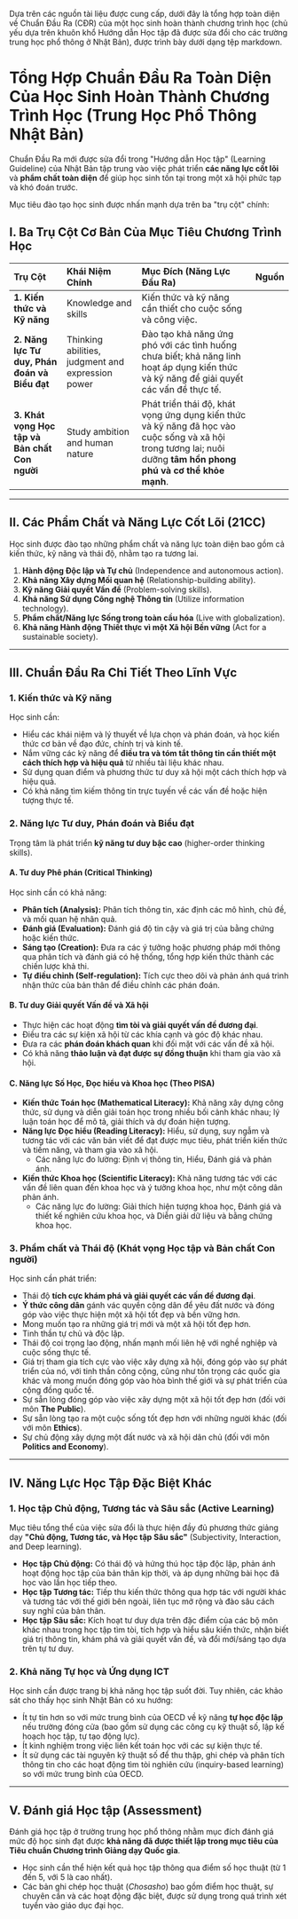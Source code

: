 Dựa trên các nguồn tài liệu được cung cấp, dưới đây là tổng hợp toàn diện về Chuẩn Đầu Ra (CĐR) của một học sinh hoàn thành chương trình học (chủ yếu dựa trên khuôn khổ Hướng dẫn Học tập đã được sửa đổi cho các trường trung học phổ thông ở Nhật Bản), được trình bày dưới dạng tệp markdown.

# Tổng Hợp Chuẩn Đầu Ra Toàn Diện Của Học Sinh Hoàn Thành Chương Trình Học (Trung Học Phổ Thông Nhật Bản)

Chuẩn Đầu Ra mới được sửa đổi trong "Hướng dẫn Học tập" (Learning Guideline) của Nhật Bản tập trung vào việc phát triển **các năng lực cốt lõi** và **phẩm chất toàn diện** để giúp học sinh tồn tại trong một xã hội phức tạp và khó đoán trước.

Mục tiêu đào tạo học sinh được nhấn mạnh dựa trên ba "trụ cột" chính:

## I. Ba Trụ Cột Cơ Bản Của Mục Tiêu Chương Trình Học

| Trụ Cột | Khái Niệm Chính | Mục Đích (Năng Lực Đầu Ra) | Nguồn |
| :--- | :--- | :--- | :--- |
| **1. Kiến thức và Kỹ năng** | Knowledge and skills | Kiến thức và kỹ năng cần thiết cho cuộc sống và công việc. | |
| **2. Năng lực Tư duy, Phán đoán và Biểu đạt** | Thinking abilities, judgment and expression power | Đào tạo khả năng ứng phó với các tình huống chưa biết; khả năng linh hoạt áp dụng kiến thức và kỹ năng để giải quyết các vấn đề thực tế. | |
| **3. Khát vọng Học tập và Bản chất Con người** | Study ambition and human nature | Phát triển thái độ, khát vọng ứng dụng kiến thức và kỹ năng đã học vào cuộc sống và xã hội trong tương lai; nuôi dưỡng **tâm hồn phong phú và cơ thể khỏe mạnh**. | |

---

## II. Các Phẩm Chất và Năng Lực Cốt Lõi (21CC)

Học sinh được đào tạo những phẩm chất và năng lực toàn diện bao gồm cả kiến thức, kỹ năng và thái độ, nhằm tạo ra tương lai.

1. **Hành động Độc lập và Tự chủ** (Independence and autonomous action).
2. **Khả năng Xây dựng Mối quan hệ** (Relationship-building ability).
3. **Kỹ năng Giải quyết Vấn đề** (Problem-solving skills).
4. **Khả năng Sử dụng Công nghệ Thông tin** (Utilize information technology).
5. **Phẩm chất/Năng lực Sống trong toàn cầu hóa** (Live with globalization).
6. **Khả năng Hành động Thiết thực vì một Xã hội Bền vững** (Act for a sustainable society).

---

## III. Chuẩn Đầu Ra Chi Tiết Theo Lĩnh Vực

### 1. Kiến thức và Kỹ năng

Học sinh cần:

* Hiểu các khái niệm và lý thuyết về lựa chọn và phán đoán, và học kiến thức cơ bản về đạo đức, chính trị và kinh tế.
* Nắm vững các kỹ năng để **điều tra và tóm tắt thông tin cần thiết một cách thích hợp và hiệu quả** từ nhiều tài liệu khác nhau.
* Sử dụng quan điểm và phương thức tư duy xã hội một cách thích hợp và hiệu quả.
* Có khả năng tìm kiếm thông tin trực tuyến về các vấn đề hoặc hiện tượng thực tế.

### 2. Năng lực Tư duy, Phán đoán và Biểu đạt

Trọng tâm là phát triển **kỹ năng tư duy bậc cao** (higher-order thinking skills).

#### A. Tư duy Phê phán (Critical Thinking)

Học sinh cần có khả năng:

* **Phân tích (Analysis):** Phân tích thông tin, xác định các mô hình, chủ đề, và mối quan hệ nhân quả.
* **Đánh giá (Evaluation):** Đánh giá độ tin cậy và giá trị của bằng chứng hoặc kiến thức.
* **Sáng tạo (Creation):** Đưa ra các ý tưởng hoặc phương pháp mới thông qua phân tích và đánh giá có hệ thống, tổng hợp kiến thức thành các chiến lược khả thi.
* **Tự điều chỉnh (Self-regulation):** Tích cực theo dõi và phản ánh quá trình nhận thức của bản thân để điều chỉnh các phán đoán.

#### B. Tư duy Giải quyết Vấn đề và Xã hội

* Thực hiện các hoạt động **tìm tòi và giải quyết vấn đề đương đại**.
* Điều tra các sự kiện xã hội từ các khía cạnh và góc độ khác nhau.
* Đưa ra các **phán đoán khách quan** khi đối mặt với các vấn đề xã hội.
* Có khả năng **thảo luận và đạt được sự đồng thuận** khi tham gia vào xã hội.

#### C. Năng lực Số Học, Đọc hiểu và Khoa học (Theo PISA)

* **Kiến thức Toán học (Mathematical Literacy):** Khả năng xây dựng công thức, sử dụng và diễn giải toán học trong nhiều bối cảnh khác nhau; lý luận toán học để mô tả, giải thích và dự đoán hiện tượng.
* **Năng lực Đọc hiểu (Reading Literacy):** Hiểu, sử dụng, suy ngẫm và tương tác với các văn bản viết để đạt được mục tiêu, phát triển kiến thức và tiềm năng, và tham gia vào xã hội.
  * Các năng lực đo lường: Định vị thông tin, Hiểu, Đánh giá và phản ánh.
* **Kiến thức Khoa học (Scientific Literacy):** Khả năng tương tác với các vấn đề liên quan đến khoa học và ý tưởng khoa học, như một công dân phản ánh.
  * Các năng lực đo lường: Giải thích hiện tượng khoa học, Đánh giá và thiết kế nghiên cứu khoa học, và Diễn giải dữ liệu và bằng chứng khoa học.

### 3. Phẩm chất và Thái độ (Khát vọng Học tập và Bản chất Con người)

Học sinh cần phát triển:

* Thái độ **tích cực khám phá và giải quyết các vấn đề đương đại**.
* **Ý thức công dân** gánh vác quyền công dân để yêu đất nước và đóng góp vào việc thực hiện một xã hội tốt đẹp và bền vững hơn.
* Mong muốn tạo ra những giá trị mới và một xã hội tốt đẹp hơn.
* Tinh thần tự chủ và độc lập.
* Thái độ coi trọng lao động, nhấn mạnh mối liên hệ với nghề nghiệp và cuộc sống thực tế.
* Giá trị tham gia tích cực vào việc xây dựng xã hội, đóng góp vào sự phát triển của nó, với tinh thần công cộng, cũng như tôn trọng các quốc gia khác và mong muốn đóng góp vào hòa bình thế giới và sự phát triển của cộng đồng quốc tế.
* Sự sẵn lòng đóng góp vào việc xây dựng một xã hội tốt đẹp hơn (đối với môn **The Public**).
* Sự sẵn lòng tạo ra một cuộc sống tốt đẹp hơn với những người khác (đối với môn **Ethics**).
* Sự chủ động xây dựng một đất nước và xã hội dân chủ (đối với môn **Politics and Economy**).

---

## IV. Năng Lực Học Tập Đặc Biệt Khác

### 1. Học tập Chủ động, Tương tác và Sâu sắc (Active Learning)

Mục tiêu tổng thể của việc sửa đổi là thực hiện đầy đủ phương thức giảng dạy **"Chủ động, Tương tác, và Học tập Sâu sắc"** (Subjectivity, Interaction, and Deep learning).

* **Học tập Chủ động:** Có thái độ và hứng thú học tập độc lập, phản ánh hoạt động học tập của bản thân kịp thời, và áp dụng những bài học đã học vào lần học tiếp theo.
* **Học tập Tương tác:** Tiếp thu kiến thức thông qua hợp tác với người khác và tương tác với thế giới bên ngoài, liên tục mở rộng và đào sâu cách suy nghĩ của bản thân.
* **Học tập Sâu sắc:** Kích hoạt tư duy dựa trên đặc điểm của các bộ môn khác nhau trong học tập tìm tòi, tích hợp và hiểu sâu kiến thức, nhận biết giá trị thông tin, khám phá và giải quyết vấn đề, và đổi mới/sáng tạo dựa trên tự tư duy.

### 2. Khả năng Tự học và Ứng dụng ICT

Học sinh cần được trang bị khả năng học tập suốt đời. Tuy nhiên, các khảo sát cho thấy học sinh Nhật Bản có xu hướng:

* Ít tự tin hơn so với mức trung bình của OECD về kỹ năng **tự học độc lập** nếu trường đóng cửa (bao gồm sử dụng các công cụ kỹ thuật số, lập kế hoạch học tập, tự tạo động lực).
* Ít kinh nghiệm trong việc liên kết toán học với các sự kiện thực tế.
* Ít sử dụng các tài nguyên kỹ thuật số để thu thập, ghi chép và phân tích thông tin cho các hoạt động tìm tòi nghiên cứu (inquiry-based learning) so với mức trung bình của OECD.

---

## V. Đánh giá Học tập (Assessment)

Đánh giá học tập ở trường trung học phổ thông nhằm mục đích đánh giá mức độ học sinh đạt được **khả năng đã được thiết lập trong mục tiêu của Tiêu chuẩn Chương trình Giảng dạy Quốc gia**.

* Học sinh cần thể hiện kết quả học tập thông qua điểm số học thuật (từ 1 đến 5, với 5 là cao nhất).
* Các bản ghi chép học thuật (*Chosasho*) bao gồm điểm học thuật, sự chuyên cần và các hoạt động đặc biệt, được sử dụng trong quá trình xét tuyển vào giáo dục đại học.
